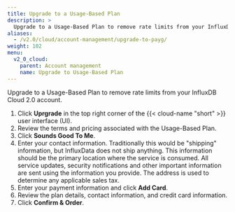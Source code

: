 ```yaml
---
title: Upgrade to a Usage-Based Plan
description: >
  Upgrade to a Usage-Based Plan to remove rate limits from your InfluxDB Cloud 2.0 account.
aliases:
  - /v2.0/cloud/account-management/upgrade-to-payg/
weight: 102
menu:
  v2_0_cloud:
    parent: Account management
    name: Upgrade to Usage-Based Plan
---
```


Upgrade to a Usage-Based Plan to remove rate limits from your InfluxDB Cloud 2.0 account.

1. Click **Uprgrade** in the top right corner of the {{< cloud-name "short" >}} user interface (UI).
2. Review the terms and pricing associated with the Usage-Based Plan.
3. Click **Sounds Good To Me**.
4. Enter your contact information.
   Traditionally this would be "shipping" information, but InfluxData does not ship anything.
   This information should be the primary location where the service is consumed.
   All service updates, security notifications and other important information are
   sent using the information you provide.
   The address is used to determine any applicable sales tax.
5. Enter your payment information and click **Add Card**.
6. Review the plan details, contact information, and credit card information.
7. Click **Confirm & Order**.
